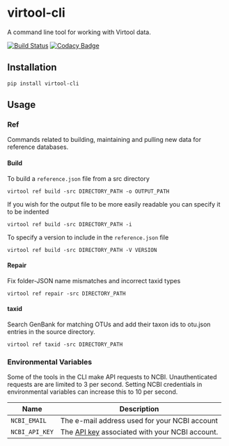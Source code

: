# virtool-cli

A command line tool for working with Virtool data.

[![Build Status](https://cloud.drone.io/api/badges/virtool/virtool-cli/status.svg)](https://cloud.drone.io/virtool/virtool-cli)
[![Codacy Badge](https://app.codacy.com/project/badge/Grade/f4d6416f3d434c62af89c2ba94f8343a)](https://www.codacy.com/gh/virtool/virtool-cli/dashboard?utm_source=github.com&amp;utm_medium=referral&amp;utm_content=virtool/virtool-cli&amp;utm_campaign=Badge_Grade)

## Installation

```shell script
pip install virtool-cli
```

## Usage

### Ref
Commands related to building, maintaining and pulling new data for reference databases.

#### Build
To build a `reference.json` file from a src directory

```shell script
virtool ref build -src DIRECTORY_PATH -o OUTPUT_PATH
```

If you wish for the output file to be more easily readable you can specify it to be indented

```shell script
virtool ref build -src DIRECTORY_PATH -i
```

To specify a version to include in the `reference.json` file

```shell script
virtool ref build -src DIRECTORY_PATH -V VERSION
```

#### Repair
Fix folder-JSON name mismatches and incorrect taxid types

```shell script
virtool ref repair -src DIRECTORY_PATH
```

#### taxid
Search GenBank for matching OTUs and add their taxon ids to otu.json entries in the source directory.

```shell script
virtool ref taxid -src DIRECTORY_PATH
```

### Environmental Variables
Some of the tools in the CLI make API requests to NCBI. Unauthenticated requests are are limited to 3 per second. Setting NCBI credentials in environmental variables can increase this to 10 per second.

| Name | Description |
|----|---------|
| `NCBI_EMAIL` | The e-mail address used for your NCBI account |
| `NCBI_API_KEY` | The [API key](https://www.ncbi.nlm.nih.gov/account/settings/) associated with your NCBI account. |


